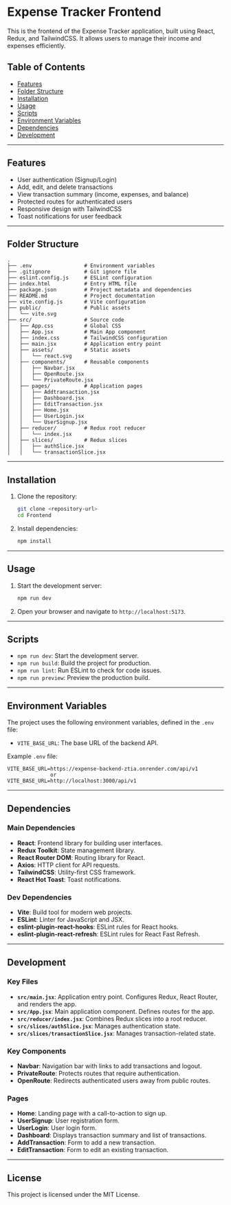 # Expense Tracker Frontend

This is the frontend of the Expense Tracker application, built using React, Redux, and TailwindCSS. It allows users to manage their income and expenses efficiently.

## Table of Contents

- [Features](#features)
- [Folder Structure](#folder-structure)
- [Installation](#installation)
- [Usage](#usage)
- [Scripts](#scripts)
- [Environment Variables](#environment-variables)
- [Dependencies](#dependencies)
- [Development](#development)

---

## Features

- User authentication (Signup/Login)
- Add, edit, and delete transactions
- View transaction summary (income, expenses, and balance)
- Protected routes for authenticated users
- Responsive design with TailwindCSS
- Toast notifications for user feedback

---

## Folder Structure

```
.
├── .env                 # Environment variables
├── .gitignore           # Git ignore file
├── eslint.config.js     # ESLint configuration
├── index.html           # Entry HTML file
├── package.json         # Project metadata and dependencies
├── README.md            # Project documentation
├── vite.config.js       # Vite configuration
├── public/              # Public assets
│   └── vite.svg
├── src/                 # Source code
│   ├── App.css          # Global CSS
│   ├── App.jsx          # Main App component
│   ├── index.css        # TailwindCSS configuration
│   ├── main.jsx         # Application entry point
│   ├── assets/          # Static assets
│   │   └── react.svg
│   ├── components/      # Reusable components
│   │   ├── Navbar.jsx
│   │   ├── OpenRoute.jsx
│   │   └── PrivateRoute.jsx
│   ├── pages/           # Application pages
│   │   ├── Addtransaction.jsx
│   │   ├── Dashboard.jsx
│   │   ├── EditTransaction.jsx
│   │   ├── Home.jsx
│   │   ├── UserLogin.jsx
│   │   └── UserSignup.jsx
│   ├── reducer/         # Redux root reducer
│   │   └── index.jsx
│   ├── slices/          # Redux slices
│   │   ├── authSlice.jsx
│   │   └── transactionSlice.jsx
```

---

## Installation

1. Clone the repository:

   ```bash
   git clone <repository-url>
   cd Frontend
   ```

2. Install dependencies:

   ```bash
   npm install
   ```

---

## Usage

1. Start the development server:

   ```bash
   npm run dev
   ```

2. Open your browser and navigate to `http://localhost:5173`.

---

## Scripts

- `npm run dev`: Start the development server.
- `npm run build`: Build the project for production.
- `npm run lint`: Run ESLint to check for code issues.
- `npm run preview`: Preview the production build.

---

## Environment Variables

The project uses the following environment variables, defined in the `.env` file:

- `VITE_BASE_URL`: The base URL of the backend API.

Example `.env` file:

```
VITE_BASE_URL=https://expense-backend-ztia.onrender.com/api/v1 
              or
VITE_BASE_URL=http://localhost:3000/api/v1
```
---

## Dependencies

### Main Dependencies

- **React**: Frontend library for building user interfaces.
- **Redux Toolkit**: State management library.
- **React Router DOM**: Routing library for React.
- **Axios**: HTTP client for API requests.
- **TailwindCSS**: Utility-first CSS framework.
- **React Hot Toast**: Toast notifications.

### Dev Dependencies

- **Vite**: Build tool for modern web projects.
- **ESLint**: Linter for JavaScript and JSX.
- **eslint-plugin-react-hooks**: ESLint rules for React hooks.
- **eslint-plugin-react-refresh**: ESLint rules for React Fast Refresh.

---

## Development

### Key Files

- **`src/main.jsx`**: Application entry point. Configures Redux, React Router, and renders the app.
- **`src/App.jsx`**: Main application component. Defines routes for the app.
- **`src/reducer/index.jsx`**: Combines Redux slices into a root reducer.
- **`src/slices/authSlice.jsx`**: Manages authentication state.
- **`src/slices/transactionSlice.jsx`**: Manages transaction-related state.

### Key Components

- **Navbar**: Navigation bar with links to add transactions and logout.
- **PrivateRoute**: Protects routes that require authentication.
- **OpenRoute**: Redirects authenticated users away from public routes.

### Pages

- **Home**: Landing page with a call-to-action to sign up.
- **UserSignup**: User registration form.
- **UserLogin**: User login form.
- **Dashboard**: Displays transaction summary and list of transactions.
- **AddTransaction**: Form to add a new transaction.
- **EditTransaction**: Form to edit an existing transaction.

---

## License

This project is licensed under the MIT License.
